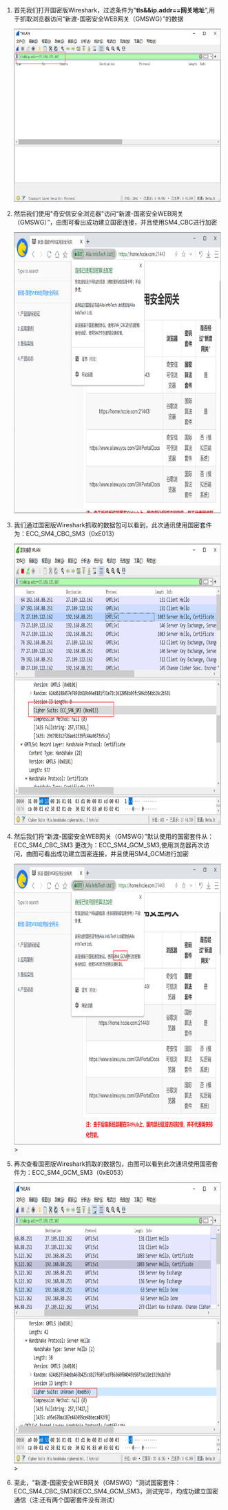1. 首先我们打开国密版Wireshark，过滤条件为"**tls&&ip.addr==网关地址**",用于抓取浏览器访问“新渡-国密安全WEB网关（GMSWG）”的数据

   <div>
       <img src="image/Wireshark.png" width="650" height="400">
   </div>

2. 然后我们使用"奇安信安全浏览器"访问“新渡-国密安全WEB网关（GMSWG）”，由图可看出成功建立国密连接，并且使用SM4_CBC进行加密

   <div>
       <img src="../image/gm_cbc.png" width="850" height="650">
   </div>

3. 我们通过国密版Wireshark抓取的数据包可以看到，此次通讯使用国密套件为：ECC_SM4_CBC_SM3（0xE013）

   <div>
       <img src="../image/Wireshark_cbc.png" width="850" height="650">
   </div>

4. 然后我们将“新渡-国密安全WEB网关（GMSWG）”默认使用的国密套件从：ECC_SM4_CBC_SM3 更改为：ECC_SM4_GCM_SM3,使用浏览器再次访问，由图可看出成功建立国密连接，并且使用SM4_GCM进行加密

   <div>
       <img src="../image/gm_gcm.png" width="850" height="650">>
   </div>

5. 再次查看国密版Wireshark抓取的数据包，由图可以看到此次通讯使用国密套件为：ECC_SM4_GCM_SM3（0xE053）

   <div>
       <img src="../image/Wireshark_gcm.png" width="850" height="650">>
   </div>

6. 至此，"新渡-国密安全WEB网关（GMSWG）"测试国密套件：ECC_SM4_CBC_SM3和ECC_SM4_GCM_SM3，测试完毕，均成功建立国密通信（注:还有两个国密套件没有测试）
